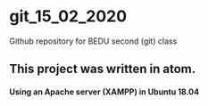 # git_15_02_2020
Github repository for BEDU second (git) class

## This project was written in atom.
#### Using an Apache server (XAMPP) in Ubuntu 18.04
